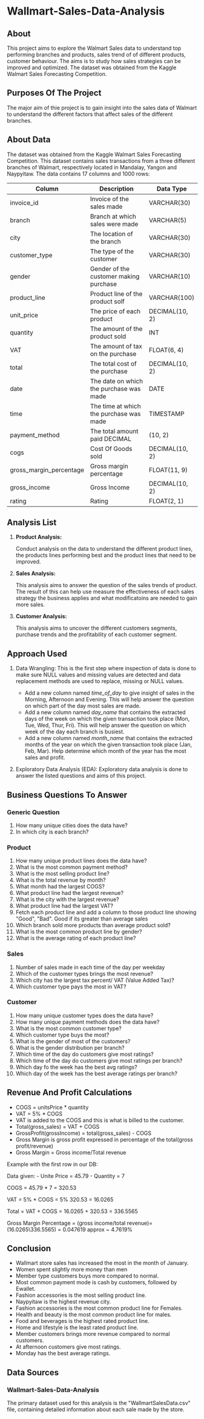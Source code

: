 # Wallmart-Sales-Data-Analysis

## About

This project aims to explore the Walmart Sales data to understand top performing branches and products, sales trend of of different products, customer behaviour. The aims is to study how sales strategies can be improved and optimized. The dataset was obtained from the Kaggle Walmart Sales Forecasting Competition.

## Purposes Of The Project

The major aim of thie project is to gain insight into the sales data of Walmart to understand the different factors that affect sales of the different branches.

## About Data

The dataset was obtained from the Kaggle Walmart Sales Forecasting Competition. This dataset contains sales transactions from a three different branches of Walmart, respectively located in Mandalay, Yangon and Naypyitaw. The data contains 17 columns and 1000 rows:

|Column|Description|Data Type|
|---|---|---|
|invoice_id|Invoice of the sales made|VARCHAR(30)|
|branch|Branch at which sales were made|VARCHAR(5)|
|city|The location of the branch|VARCHAR(30)|
|customer_type|The type of the customer|VARCHAR(30)|
|gender|Gender of the customer making purchase|VARCHAR(10)|
|product_line|	Product line of the product solf	|VARCHAR(100)|
|unit_price|	The price of each product|	DECIMAL(10, 2)|
|quantity|	The amount of the product sold|	INT|
|VAT|	The amount of tax on the purchase|	FLOAT(6, 4)|
|total|	The total cost of the purchase|	DECIMAL(10, 2)|
|date|	The date on which the purchase was made|	DATE|
|time|	The time at which the purchase was made	|TIMESTAMP|
|payment_method|	The total amount paid	DECIMAL|(10, 2)|
|cogs|	Cost Of Goods sold	|DECIMAL(10, 2)|
|gross_margin_percentage|	Gross margin percentage|	FLOAT(11, 9)|
|gross_income	|Gross Income	|DECIMAL(10, 2)|
|rating|	Rating|	FLOAT(2, 1)|


## Analysis List
  1. **Product Analysis:**

     Conduct analysis on the data to understand the different product lines, the products lines performing best and the product lines that need to be improved.

  3. **Sales Analysis:**

     This analysis aims to answer the question of the sales trends of product. The result of this can help use measure the effectiveness of each sales strategy the business applies and what modificatoins are needed to gain more sales.

  3. **Customer Analysis:**

     This analysis aims to uncover the different customers segments, purchase trends and the profitability of each customer segment.


## Approach Used
1. Data Wrangling: This is the first step where inspection of data is done to make sure NULL values and missing values are detected and data replacement methods are used to replace, missing or NULL values.

   - Add a new column named _time_of_day_ to give insight of sales in the Morning, Afternoon and Evening. This will help answer the question on which part of the day most sales are made.
   - Add a new column named _day_name_ that contains the extracted days of the week on which the given transaction took place (Mon, Tue, Wed, Thur, Fri). This will help answer the question on which week of the day each branch is busiest.
   - Add a new column named _month_name_ that contains the extracted months of the year on which the given transaction took place (Jan, Feb, Mar). Help determine which month of the year has the most sales and profit.

2. Exploratory Data Analysis (EDA): Exploratory data analysis is done to answer the listed questions and aims of this project.

## Business Questions To Answer

### Generic Question
1. How many unique cities does the data have?
2. In which city is each branch?

### Product
1. How many unique product lines does the data have?
2. What is the most common payment method?
3. What is the most selling product line?
4. What is the total revenue by month?
5. What month had the largest COGS?
6. What product line had the largest revenue?
7. What is the city with the largest revenue?
8. What product line had the largest VAT?
9. Fetch each product line and add a column to those product line showing "Good", "Bad". Good if its greater than average sales
10. Which branch sold more products than average product sold?
11. What is the most common product line by gender?
12. What is the average rating of each product line?

### Sales
1. Number of sales made in each time of the day per weekday
2. Which of the customer types brings the most revenue?
3. Which city has the largest tax percent/ VAT (Value Added Tax)?
4. Which customer type pays the most in VAT?

### Customer
1. How many unique customer types does the data have?
2. How many unique payment methods does the data have?
3. What is the most common customer type?
4. Which customer type buys the most?
5. What is the gender of most of the customers?
6. What is the gender distribution per branch?
7. Which time of the day do customers give most ratings?
8. Which time of the day do customers give most ratings per branch?
9. Which day fo the week has the best avg ratings?
10. Which day of the week has the best average ratings per branch?


## Revenue And Profit Calculations
- COGS = unitsPrice * quantity 
-  VAT = 5% * COGS 
-  VAT is added to the COGS and this is what is billed to the customer.
-  Total(gross_sales) = VAT + COGS 
-  GrossProfit(grossIncome) = total(gross_sales) - COGS 
- Gross Margin is gross profit expressed in percentage of the total(gross profit/revenue)
- Gross Margin = Gross income/Total revenue

 
 Example with the first row in our DB:
  
   Data given:
    - Unite Price = 45.79 
    - Quantity = 7 

COGS = 45.79 * 7 = 320.53 

VAT = 5% * COGS 
= 5% 320.53 = 16.0265 

Total = VAT + COGS = 16.0265 + 320.53 = 336.5565

Gross Margin Percentage = (gross income/total revenue)=(16.0265\336.5565) = 0.047619 approx ~ 4.7619%

## Conclusion

- Wallmart store sales has increased the most in the month of January.
- Women spent slightly more money than men
- Member type customers buys more compared to normal.
- Most common payment mode is cash by customers, followed by Ewallet.
- Fashion accessories is the most selling product line.
- Naypyitaw is the highest revenue city.
- Fashion accessories is the most common product line for Females.
- Health and beauty is the most common product line for males.
- Food and beverages is the highest rated product line.
- Home and lifestyle is the least rated product line.
- Member customers brings more revenue compared to normal customers.
- At afternoon customers give most ratings.
- Monday has the best average ratings.

## Data Sources

### Wallmart-Sales-Data-Analysis

The primary dataset used for this analysis is the "WallmartSalesData.csv" file, containing detailed information about each sale made by the store.






 





























